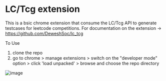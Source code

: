 # LC/Tcg extension
This is a bsic chrome extension that consume the LC/Tcg API to generate testcases for leetcode competitions.
For documentation on the extension -> https://github.com/DeweshSoc/lc_tcg



To Use
1) clone the repo
2) go to chrome > manage extensions > switch on the "developer mode" option > click 'load unpacked' > browse and choose the repo directory



![image](https://github.com/DeweshSoc/lc-tcg-client-exension/assets/60105121/556c741e-1f5c-476e-b5ac-535ba1780c7e)
